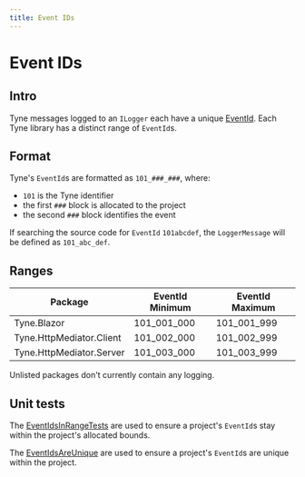 ```yaml
---
title: Event IDs
---
```


# Event IDs

## Intro
Tyne messages logged to an `ILogger` each have a unique [EventId](https://learn.microsoft.com/en-us/dotnet/api/microsoft.extensions.logging.eventid).
Each Tyne library has a distinct range of `EventId`s.

## Format
Tyne's `EventId`s are formatted as `101_###_###`, where:
- `101` is the Tyne identifier
- the first `###` block is allocated to the project
- the second `###` block identifies the event

If searching the source code for `EventId` `101abcdef`, the `LoggerMessage` will be defined as `101_abc_def`.

## Ranges
| Package                  | EventId Minimum | EventId Maximum |
| ------------------------ | --------------- | --------------- |
| Tyne.Blazor              | 101_001_000     | 101_001_999     |
| Tyne.HttpMediator.Client | 101_002_000     | 101_002_999     |
| Tyne.HttpMediator.Server | 101_003_000     | 101_003_999     |

Unlisted packages don't currently contain any logging.

## Unit tests
The [EventIdsInRangeTests](gitfile://test/EventIdTests/EventIdsInRangeTests.cs) are
used to ensure a project's `EventId`s stay within the project's allocated bounds.

The [EventIdsAreUnique](gitfile://test/EventIdTests/EventIdsAreUnique.cs) are
used to ensure a project's `EventId`s are unique within the project.
